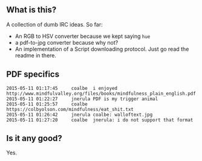 ## What is this?

A collection of dumb IRC ideas. So far:

* An RGB to HSV converter because we kept saying `hue`
* a pdf-to-jpg converter because why not?
* An implementation of a Script downloading protocol. Just go read the readme in there.

## PDF specifics

```
2015-05-11 01:17:45     coalbe  i enjoyed http://www.mindfulvalley.org/files/books/mindfulness_plain_english.pdf
2015-05-11 01:22:27     jnerula PDF is my trigger animal
2015-05-11 01:25:57     coalbe  https://colbyolson.com/mindfulness/eat_shit.txt
2015-05-11 01:26:42     jnerula coalbe: walloftext.jpg
2015-05-11 01:27:20     coalbe  jnerula: i do not support that format
```

## Is it any good?

Yes.

